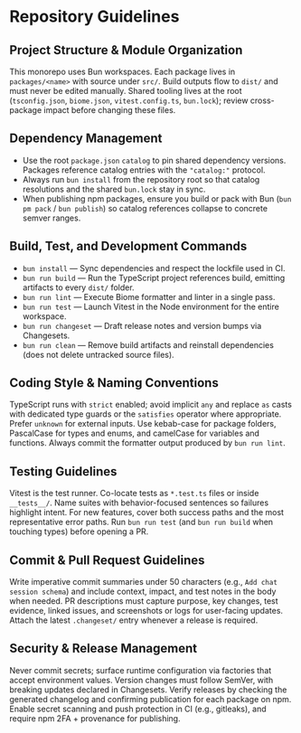 # Repository Guidelines

## Project Structure & Module Organization
This monorepo uses Bun workspaces. Each package lives in `packages/<name>` with source under `src/`. Build outputs flow to `dist/` and must never be edited manually. Shared tooling lives at the root (`tsconfig.json`, `biome.json`, `vitest.config.ts`, `bun.lock`); review cross-package impact before changing these files.

## Dependency Management
- Use the root `package.json` `catalog` to pin shared dependency versions. Packages reference catalog entries with the `"catalog:"` protocol.
- Always run `bun install` from the repository root so that catalog resolutions and the shared `bun.lock` stay in sync.
- When publishing npm packages, ensure you build or pack with Bun (`bun pm pack` / `bun publish`) so catalog references collapse to concrete semver ranges.

## Build, Test, and Development Commands
- `bun install` — Sync dependencies and respect the lockfile used in CI.
- `bun run build` — Run the TypeScript project references build, emitting artifacts to every `dist/` folder.
- `bun run lint` — Execute Biome formatter and linter in a single pass.
- `bun run test` — Launch Vitest in the Node environment for the entire workspace.
- `bun run changeset` — Draft release notes and version bumps via Changesets.
- `bun run clean` — Remove build artifacts and reinstall dependencies (does not delete untracked source files).

## Coding Style & Naming Conventions
TypeScript runs with `strict` enabled; avoid implicit `any` and replace `as` casts with dedicated type guards or the `satisfies` operator where appropriate. Prefer `unknown` for external inputs. Use kebab-case for package folders, PascalCase for types and enums, and camelCase for variables and functions. Always commit the formatter output produced by `bun run lint`.

## Testing Guidelines
Vitest is the test runner. Co-locate tests as `*.test.ts` files or inside `__tests__/`. Name suites with behavior-focused sentences so failures highlight intent. For new features, cover both success paths and the most representative error paths. Run `bun run test` (and `bun run build` when touching types) before opening a PR.

## Commit & Pull Request Guidelines
Write imperative commit summaries under 50 characters (e.g., `Add chat session schema`) and include context, impact, and test notes in the body when needed. PR descriptions must capture purpose, key changes, test evidence, linked issues, and screenshots or logs for user-facing updates. Attach the latest `.changeset/` entry whenever a release is required.

## Security & Release Management
Never commit secrets; surface runtime configuration via factories that accept environment values. Version changes must follow SemVer, with breaking updates declared in Changesets. Verify releases by checking the generated changelog and confirming publication for each package on npm.
Enable secret scanning and push protection in CI (e.g., gitleaks), and require npm 2FA + provenance for publishing.
